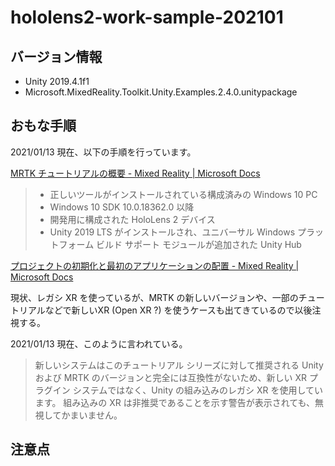 # hololens2-work-sample-202101

## バージョン情報

* Unity 2019.4.1f1
* Microsoft.MixedReality.Toolkit.Unity.Examples.2.4.0.unitypackage

## おもな手順

2021/01/13 現在、以下の手順を行っています。

[MRTK チュートリアルの概要 \- Mixed Reality \| Microsoft Docs](https://docs.microsoft.com/ja-jp/windows/mixed-reality/develop/unity/tutorials/mr-learning-base-01)

> * 正しいツールがインストールされている構成済みの Windows 10 PC
> * Windows 10 SDK 10.0.18362.0 以降
> * 開発用に構成された HoloLens 2 デバイス
> * Unity 2019 LTS がインストールされ、ユニバーサル Windows プラットフォーム ビルド サポート モジュールが追加された Unity Hub

[プロジェクトの初期化と最初のアプリケーションの配置 \- Mixed Reality \| Microsoft Docs](https://docs.microsoft.com/ja-jp/windows/mixed-reality/develop/unity/tutorials/mr-learning-base-02)

現状、レガシ XR を使っているが、MRTK の新しいバージョンや、一部のチュートリアルなどで新しいXR (Open XR ?) を使うケースも出てきているので以後注視する。

2021/01/13 現在、このように言われている。

> 新しいシステムはこのチュートリアル シリーズに対して推奨される Unity および MRTK のバージョンと完全には互換性がないため、新しい XR プラグイン システムではなく、Unity の組み込みのレガシ XR を使用しています。 組み込みの XR は非推奨であることを示す警告が表示されても、無視してかまいません。



## 注意点

